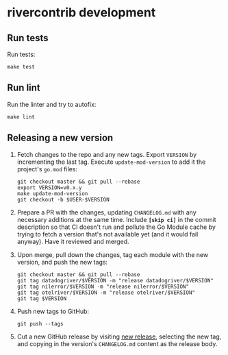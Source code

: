 # rivercontrib development

## Run tests

Run tests:

    make test

## Run lint

Run the linter and try to autofix:

    make lint

## Releasing a new version

1. Fetch changes to the repo and any new tags. Export `VERSION` by incrementing the last tag. Execute `update-mod-version` to add it the project's `go.mod` files:

    ```shell
    git checkout master && git pull --rebase
    export VERSION=v0.x.y
    make update-mod-version
    git checkout -b $USER-$VERSION
    ```

2. Prepare a PR with the changes, updating `CHANGELOG.md` with any necessary additions at the same time. Include **`[skip ci]`** in the commit description so that CI doesn't run and pollute the Go Module cache by trying to fetch a version that's not available yet (and it would fail anyway). Have it reviewed and merged.

3. Upon merge, pull down the changes, tag each module with the new version, and push the new tags:

    ```shell
    git checkout master && git pull --rebase
    git tag datadogriver/$VERSION -m "release datadogriver/$VERSION"
    git tag nilerror/$VERSION -m "release nilerror/$VERSION"
    git tag otelriver/$VERSION -m "release otelriver/$VERSION"
    git tag $VERSION
    ```

4. Push new tags to GitHub:

    ```shell
    git push --tags
    ```

5. Cut a new GitHub release by visiting [new release](https://github.com/riverqueue/rivercontrib/releases/new), selecting the new tag, and copying in the version's `CHANGELOG.md` content as the release body.
